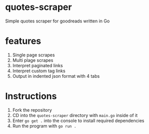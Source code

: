 # quotes-scraper
Simple quotes scraper for goodreads written in Go

# features
1. Single page scrapes
2. Multi plage scrapes
3. Interpret paginated links
4. Interpret custom tag links
5. Output in indented json format with 4 tabs

# Instructions
1. Fork the repository
2. CD into the `quotes-scraper` directory with `main.go` inside of it
3. Enter `go get .` into the console to install required dependencies
4. Run the program with `go run .`
